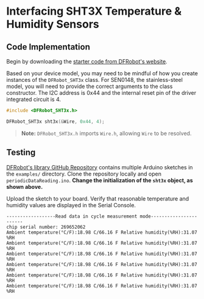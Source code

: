 # Interfacing SHT3X Temperature & Humidity Sensors

## Code Implementation

Begin by downloading the [starter code from DFRobot's website](https://wiki.dfrobot.com/Digital_Temperature_and_Humidity_sensor__With_Stainless_Steel_Probe___SKU_SEN0148_).

Based on your device model, you may need to be mindful of how you create instances of the `DFRobot_SHT3x` class. For SEN0148, the stainless-steel model, you will need to provide the correct arguments to the class constructor. The I2C address is 0x44 and the internal reset pin of the driver integrated circuit is 4.

```cpp
#include <DFRobot_SHT3x.h>

DFRobot_SHT3x sht3x(&Wire, 0x44, 4);
```

>**Note:** `DFRobot_SHT3x.h` imports `Wire.h`, allowing `Wire` to be resolved.

## Testing

[DFRobot's library GitHub Repository](https://github.com/DFRobot/DFRobot_SHT3x/tree/master) contains multiple Arduino sketches in the `examples/` directory. Clone the repository locally and open `periodicDataReading.ino`. **Change the initialization of the `sht3x` object, as shown above.**

Upload the sketch to your board. Verify that reasonable temperature and humidity values are displayed in the Serial Console.

```
------------------Read data in cycle measurement mode-----------------------
chip serial number: 269652062
Ambient temperature(°C/F):18.98 C/66.16 F Relative humidity(%RH):31.07 %RH
Ambient temperature(°C/F):18.98 C/66.16 F Relative humidity(%RH):31.07 %RH
Ambient temperature(°C/F):18.98 C/66.16 F Relative humidity(%RH):31.07 %RH
Ambient temperature(°C/F):18.98 C/66.16 F Relative humidity(%RH):31.07 %RH
Ambient temperature(°C/F):18.98 C/66.16 F Relative humidity(%RH):31.07 %RH
Ambient temperature(°C/F):18.98 C/66.16 F Relative humidity(%RH):31.07 %RH
```
